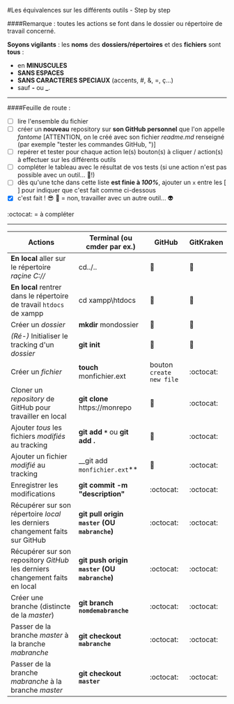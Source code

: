 #Les équivalences sur les différents outils - Step by step

####Remarque : toutes les actions se font dans le dossier ou répertoire de travail concerné.

**Soyons vigilants** : les **noms** des **dossiers/répertoires** et des **fichiers** sont **tous** :
- en **MINUSCULES**
- **SANS ESPACES**
- **SANS CARACTERES SPECIAUX** (accents, #, &, =, ç...)
- sauf **-** ou **_**.

---

####Feuille de route :

- [ ] lire l'ensemble du fichier
- [ ] créer un **nouveau** repository sur **son GitHub personnel** que l'on appelle _fantome_ [ATTENTION, on le créé avec son fichier _readme.md_ renseigné (par exemple "tester les commandes GitHub, ")]
- [ ] repérer et tester pour chaque action le(s) bouton(s) à cliquer / action(s) à effectuer sur les différents outils
- [ ] compléter le tableau avec le résultat de vos tests (si une action n'est pas possible avec un outil... :imp:!)
- [ ] dès qu'une tche dans cette liste **est finie à _100%_**, ajouter un `x` entre les [ ] pour indiquer que c'est fait comme ci-dessous
- [x] c'est fait ! :sunglasses:
:imp: = non, travailler avec un autre outil... :alien:

:octocat: = à compléter

---

Actions | Terminal (ou cmder par ex.) | GitHub | GitKraken
--- | --- | --- | ---
**En local** aller sur le répertoire _raçine C://_ | cd../.. | :imp: | :imp:
**En local** rentrer dans le répertoire de travail `htdocs` de xampp | cd xampp\htdocs | :imp: | :imp:
Créer un _dossier_ | **mkdir** mondossier | :imp: | :imp:
_(Ré-)_ Initialiser le tracking d'un _dossier_ | **git init** | :imp: | :imp:
Créer un _fichier_ | **touch** monfichier.ext | bouton `create new file` | :octocat:
Cloner un _repository_ de GitHub pour travailler en local | **git clone** https://monrepo | :imp: | :octocat:
Ajouter _tous_ les fichiers _modifiés_ au tracking | __git add `*`__ ou **git add .** | :imp: | :octocat:
Ajouter un fichier _modifié_ au tracking | __git add `monfichier.ext`** | :imp: | :octocat:
Enregistrer les modifications | **git commit -m "description"** | :octocat: | :octocat:
Récupérer sur son répertoire _local_ les derniers changement faits sur GitHub | **git pull origin `master` (OU `mabranche`)** | :octocat: | :octocat:
Récupérer sur son repository _GitHub_ les derniers changement faits en local | **git push origin `master` (OU `mabranche`)** | :octocat: | :octocat:
Créer une branche (distincte de la _master_) | **git branch `nomdemabranche`** | :octocat: | :octocat:
Passer de la branche _master_ à la branche _mabranche_ | **git checkout `mabranche`** | :octocat: | :octocat:
Passer de la branche _mabranche_ à la branche _master_ | **git checkout `master`** | :octocat: | :octocat:
